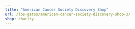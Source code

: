 ```yaml
---
title: "American Cancer Society Discovery Shop"
url: /los-gatos/american-cancer-society-discovery-shop-3/
shop: charity
---
```

